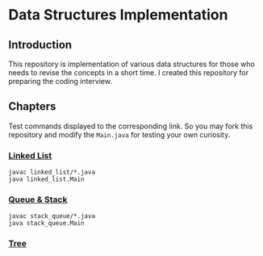 # Data Structures Implementation

## Introduction 
This repository is implementation of various data structures for those who needs to revise the concepts in a short time. I created this repository for preparing the coding interview.

## Chapters
Test commands displayed to the corresponding link. So you may fork this repository and modify the ```Main.java``` for testing your own curiosity.

### [Linked List](linked_list/README.md)

```
javac linked_list/*.java
java linked_list.Main
```

### [Queue & Stack](stack_queue/README.md)
```
javac stack_queue/*.java
java stack_queue.Main
```
### [Tree](tree/README.md)
